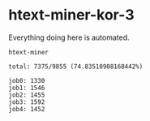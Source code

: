 # htext-miner-kor-3

Everything doing here is automated.

```
htext-miner

total: 7375/9855 (74.83510908168442%)

job0: 1330
job1: 1546
job2: 1455
job3: 1592
job4: 1452
```